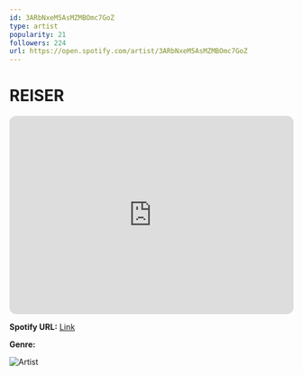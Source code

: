 ```yaml
---
id: 3ARbNxeM5AsMZMBOmc7GoZ
type: artist
popularity: 21
followers: 224
url: https://open.spotify.com/artist/3ARbNxeM5AsMZMBOmc7GoZ
---
```

# REISER

<iframe style="border-radius:12px" src="https://open.spotify.com/embed/artist/3ARbNxeM5AsMZMBOmc7GoZ" width="100%" height="352" frameBorder="0" allowfullscreen="" allow="autoplay; clipboard-write; encrypted-media; fullscreen; picture-in-picture" loading="lazy"></iframe>

**Spotify URL:** [Link](https://open.spotify.com/artist/3ARbNxeM5AsMZMBOmc7GoZ)

**Genre:** 

![Artist](https://i.scdn.co/image/ab6761610000e5ebe2177d9eecdfddf6d4c0714a)
